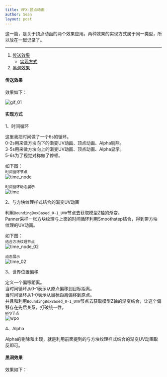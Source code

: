 ```yaml
---
title: VFX-顶点动画
author: Sean
layout: post
---
```

这一篇，是关于顶点动画的两个效果应用。两种效果的实现方式属于同一类型，所以放在一起记录了。

***

1. [传送效果](#传送效果)
   - [实现方式](#实现方式)
2. [黑洞效果](#黑洞效果)


#### 传送效果
效果如下：

![gif_01](https://user-images.githubusercontent.com/106949238/173237262-a0c10011-1c95-4ed8-b348-5f73dcea18c3.gif)

#### 实现方式
1、时间循环

这里我把时间做了一个6s的循环。<br />
0-2s用来做方块向下的渐变UV动画、顶点动画、Alpha剔除。<br />
3-5s用来做方块向上的渐变UV动画、顶点动画、Alpha显示。<br />
5-6s为了视觉对称做了停顿。<br />

如下图：<br />
`时间循环节点`<br />
![time_node](https://user-images.githubusercontent.com/106949238/173389684-d28060ec-ad85-4680-a5d7-e0f6dc2d59cc.png)

`时间循环动态展示`<br />
![time](https://user-images.githubusercontent.com/106949238/173387844-5a77a87f-3346-430c-84b3-f73b0fb4934d.gif)

2、与方块纹理样式结合的渐变UV动画

利用`BoundingBoxBased_0-1_UVW`节点去获取模型Z轴的渐变。<br />
Panner采样一张方块纹理与上面的时间循环利用Smoothstep结合，得到带方块纹理的UV动画。<br />

如下图：<br />
`结合方块纹理节点`<br />
![time_node_02](https://user-images.githubusercontent.com/106949238/173390949-f033ba68-e084-4457-83b8-893e2ff0da09.png)

`动态展示`</br>
![time_02](https://user-images.githubusercontent.com/106949238/173391374-50b63683-6f21-4fae-95cb-d6aa4af4fb47.gif)

3、世界位置偏移

定义一个偏移距离。</br>
当时间循环从0-1表示从原点偏移到目标距离。<br />
当时间循环从1-0表示从目标距离偏移到原点。<br />
并且和利用`BoundingBoxBased_0-1_UVW`节点去获取模型Z轴的渐变结合，让这个偏移存在先后关系，打破统一性。<br />
`WPO节点`<br />
![wpo](https://user-images.githubusercontent.com/106949238/173393718-24f0e52e-6cb2-48ed-bf83-fa360e00fa2d.png)

4、Alpha

Alpha的剔除和出现，就是利用前面提到的与方块纹理样式结合的渐变UV动画取反即可。


#### 黑洞效果
效果如下：
